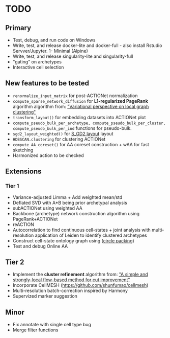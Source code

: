 # TODO

## Primary
*  Test, debug, and run code on Windows
*  Write, test, and release docker-lite and docker-full - also install Rstudio Servver/Jupyter. 1- Minimal (Alpine)
*  Write, test, and release singularity-lite and singularity-full
*  "gating" on archetypes
*  Interactive cell selection


## New features to be tested
* `renormalize_input_matrix` for post-ACTIONet normalization
* `compute_sparse_network_diffusion` for  **L1-regularized PageRank** algorithm algorithm from: ["Variational perspective on local graph clustering"](https://github.com/kfoynt/LocalGraphClustering)
* `transform_layout()` for embedding datasets into ACTIONet plot
* `compute_pseudo_bulk_per_archetype, compute_pseudo_bulk_per_cluster, compute_pseudo_bulk_per_ind` functions for pseudo-bulk.
* `sgd2_layout_weighted()` for [S_GD2 layout](https://github.com/jxz12/s_gd2) layout
* `HDBSCAN.clustering` for clustering ACTIONet
* `compute_AA_coreset()` for AA coreset construction + wAA for fast sketching
* Harmonized action to be checked

## Extensions
### Tier 1
* Variance-adjusted Limma + Add weighted mean/std
* Deflated SVD with A*B being prior archetypal analysis
* subACTIONet using weighted AA
* Backbone (archetype) network construction algorithm using PageRank+ACTIONet
* reACTION
* Autocorrelation to find continuous cell-states + joint analysis with multi-resolution application of Leiden to identify clustered archetypes
* Construct cell-state ontology graph using ([circle packing](http://jeromefroe.github.io/circlepackeR/))
* Test and debug Online AA

## Tier 2
* Implement the **cluster refinement** algorithm from: ["A simple and strongly-local flow-based method for cut improvement"](https://github.com/kfoynt/LocalGraphClustering)
* Incorporate CellMESH (https://github.com/shunfumao/cellmesh)
* Multi-resolution batch-correction inspired by Harmony
* Supervized marker suggestion

## Minor
* Fix annotate with single cell type bug
* Merge filter functions
